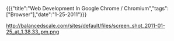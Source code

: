 {{{"title":"Web Development In Google Chrome / Chromium","tags":["Browser"],"date":"1-25-2011"}}}

http://balancedscale.com/sites/default/files/screen_shot_2011-01-25_at_1.38.33_pm.png